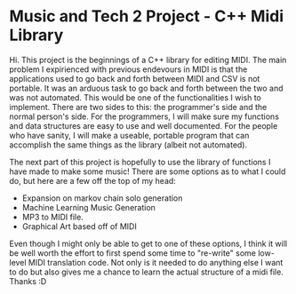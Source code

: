 # Music and Tech 2 Project - C++ Midi Library

Hi. This project is the beginnings of a C++ library for editing MIDI. The main problem I expirienced with previous endevours in MIDI is that the applications used to go back and forth between MIDI and CSV is not portable. It was an arduous task to go back and forth between the two and was not automated. This would be one of the functionalities I wish to implement. There are two sides to this: the programmer's side and the normal person's side. For the programmers, I will make sure my functions and data structures are easy to use and well documented. For the people who have sanity, I will make a useable, portable program that can accomplish the same things as the library (albeit not automated). 

The next part of this project is hopefully to use the library of functions I have made to make some music! There are some options as to what I could do, but here are a few off the top of my head:

- Expansion on markov chain solo generation
- Machine Learning Music Generation
- MP3 to MIDI file.
- Graphical Art based off of MIDI

Even though I might only be able to get to one of these options, I think it will be well worth the effort to first spend some time to "re-write" some low-level MIDI translation code. Not only is it needed to do anything else I want to do but also gives me a chance to learn the actual structure of a midi file. Thanks :D
